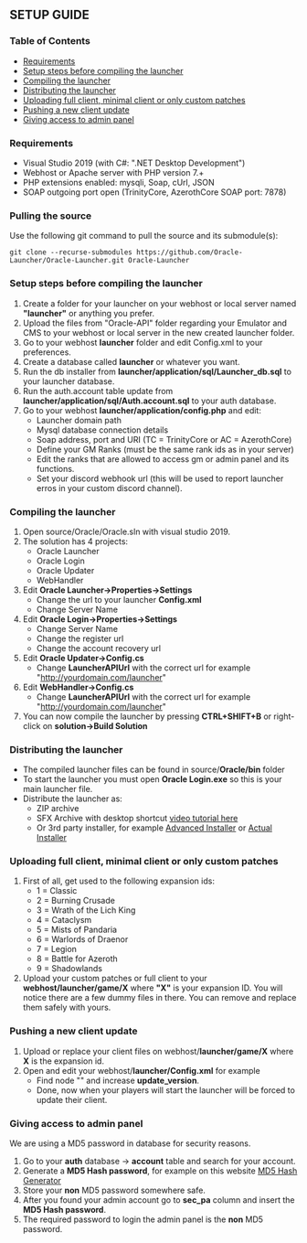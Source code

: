 ## SETUP GUIDE

### Table of Contents

- [Requirements](#Requirements) 
- [Setup steps before compiling the launcher](#Setup-steps-before-compiling-the-launcher) 
- [Compiling the launcher](#Compiling-the-launcher) 
- [Distributing the launcher](#Distributing-the-launcher) 
- [Uploading full client, minimal client or only custom patches](#uploading-full-client-minimal-client-or-only-custom-patches) 
- [Pushing a new client update](#Pushing-a-new-client-update)  
- [Giving access to admin panel](#Giving-access-to-admin-panel)  

### Requirements
- Visual Studio 2019 (with C#: ".NET Desktop Development")
- Webhost or Apache server with PHP version 7.+
- PHP extensions enabled: mysqli, Soap, cUrl, JSON
- SOAP outgoing port open (TrinityCore, AzerothCore SOAP port: 7878)

### Pulling the source
Use the following git command to pull the source and its submodule(s):
```git
git clone --recurse-submodules https://github.com/Oracle-Launcher/Oracle-Launcher.git Oracle-Launcher
```

### Setup steps before compiling the launcher
 1. Create a folder for your launcher on your webhost or local server named **"launcher"** or anything you prefer.
 2. Upload the files from "Oracle-API" folder regarding your Emulator and CMS to your webhost or local server in the new created launcher folder.
 3. Go to your webhost **launcher** folder and edit Config.xml to your preferences.
 4. Create a database called **launcher** or whatever you want.
 5. Run the db installer from **launcher/application/sql/Launcher_db.sql** to your launcher database.
 6. Run the auth.account table update from **launcher/application/sql/Auth.account.sql** to your auth database.
 7. Go to your webhost **launcher/application/config.php** and edit:
    - Launcher domain path
    - Mysql database connection details
    - Soap address, port and URI (TC = TrinityCore or AC = AzerothCore)
    - Define your GM Ranks (must be the same rank ids as in your server)
    - Edit the ranks that are allowed to access gm or admin panel and its functions.
    - Set your discord webhook url (this will be used to report launcher erros in your custom discord channel).

### Compiling the launcher
 1. Open source/Oracle/Oracle.sln with visual studio 2019.
 2. The solution has 4 projects:
    - Oracle Launcher
    - Oracle Login
    - Oracle Updater
    - WebHandler
 3. Edit **Oracle Launcher->Properties->Settings**
    - Change the url to your launcher **Config.xml**
    - Change Server Name
 4. Edit **Oracle Login->Properties->Settings**
    - Change Server Name
    - Change the register url
    - Change the account recovery url
 5. Edit **Oracle Updater->Config.cs**
    - Change **LauncherAPIUrl** with the correct url for example "http://yourdomain.com/launcher"
 6. Edit **WebHandler->Config.cs**
    - Change **LauncherAPIUrl** with the correct url for example "http://yourdomain.com/launcher"
 7. You can now compile the launcher by pressing **CTRL+SHIFT+B** or right-click on **solution->Build Solution**

### Distributing the launcher
 - The compiled launcher files can be found in source/**Oracle/bin** folder
 - To start the launcher you must open **Oracle Login.exe** so this is your main launcher file.
 - Distribute the launcher as:
   - ZIP archive
   - SFX Archive with desktop shortcut [video tutorial here](https://www.youtube.com/watch?v=koFeRlOuZgw)
   - Or 3rd party installer, for example [Advanced Installer](https://www.advancedinstaller.com/download.html) or [Actual Installer](https://www.actualinstaller.com/)

### Uploading full client, minimal client or only custom patches
 1. First of all, get used to the following expansion ids:
    - 1 = Classic
    - 2 = Burning Crusade
    - 3 = Wrath of the Lich King
    - 4 = Cataclysm
    - 5 = Mists of Pandaria
    - 6 = Warlords of Draenor
    - 7 = Legion
    - 8 = Battle for Azeroth
    - 9 = Shadowlands
 2. Upload your custom patches or full client to your **webhost/launcher/game/X** where **"X"** is your expansion ID. 
 You will notice there are a few dummy files in there. You can remove and replace them safely with yours.

### Pushing a new client update
 1. Upload or replace your client files on webhost/**launcher/game/X** where **X** is the expansion id.
 2. Open and edit your webhost/**launcher/Config.xml** for example
    - Find node "<Expansion id="5" update_version="1">" and increase **update_version**.
    - Done, now when your players will start the launcher will be forced to update their client.

### Giving access to admin panel
We are using a MD5 password in database for security reasons.
 1. Go to your **auth** database -> **account** table and search for your account.
 2. Generate a **MD5 Hash password**, for example on this website [MD5 Hash Generator](https://www.md5hashgenerator.com/)
 3. Store your **non** MD5 password somewhere safe.
 4. After you found your admin account go to **sec_pa** column and insert the **MD5 Hash password**.
 5. The required password to login the admin panel is the **non** MD5 password.
